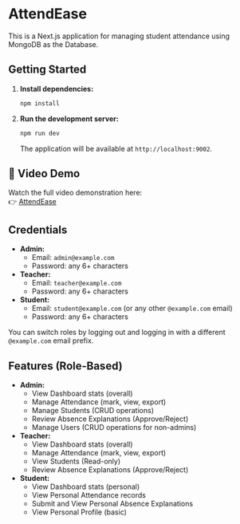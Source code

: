 # AttendEase 

This is a Next.js application for managing student attendance using MongoDB as the Database.

## Getting Started

1. **Install dependencies:**
    ```bash
    npm install
    ```
2. **Run the development server:**
    ```bash
    npm run dev
    ```
    The application will be available at `http://localhost:9002`.

## 🔗 Video Demo

Watch the full video demonstration here:  
👉 [AttendEase](https://drive.google.com/file/d/1iQSHMGq2Q9WhBJ2DQ-wUD133wxiojZ9l/view?usp=sharing)

## Credentials

- **Admin:**
  - Email: `admin@example.com`
  - Password: any 6+ characters
- **Teacher:**
  - Email: `teacher@example.com`
  - Password: any 6+ characters
- **Student:**
  - Email: `student@example.com` (or any other `@example.com` email)
  - Password: any 6+ characters

You can switch roles by logging out and logging in with a different `@example.com` email prefix.

## Features (Role-Based)

- **Admin:**
  - View Dashboard stats (overall)
  - Manage Attendance (mark, view, export)
  - Manage Students (CRUD operations)
  - Review Absence Explanations (Approve/Reject)
  - Manage Users (CRUD operations for non-admins)
- **Teacher:**
  - View Dashboard stats (overall)
  - Manage Attendance (mark, view, export)
  - View Students (Read-only)
  - Review Absence Explanations (Approve/Reject)
- **Student:**
  - View Dashboard stats (personal)
  - View Personal Attendance records
  - Submit and View Personal Absence Explanations
  - View Personal Profile (basic)
